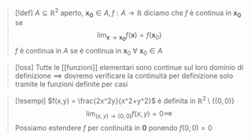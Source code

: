 >[!def]
>$A \subseteq \mathbb{R}^2$ aperto, $\mathbf{x_{0}} \in A, f : A \to \mathbb{R}$ diciamo che $f$ è continua in $\mathbf{x_{0}}$ se 
>$$ \lim_{ \mathbf{x} \to \mathbf{x_{0}} } f(\mathbf{x}) = f(\mathbf{x}_{0}) $$
>$f$ è continua in $A$ se è continua in $\mathbf{x}_{0}\ \forall\ \mathbf{x}_{0} \in A$ 


>[!oss]
>Tutte le [[funzioni]] elementari sono continue sul loro dominio di definizione $\implies$ dovremo verificare la continuità per definizione solo tramite le funzioni definite per casi




>[!esempi]
>$f(x,y) = \frac{2x^2y}{x^2+y^2}$ è definita in $\mathbb{R}^2 \setminus \{(0,0)\}$ 
>$$\lim_{ (x,y) \to (0,0) } f(x,y) = 0 \implies$$
>Possiamo estendere $f$ per continuità in $\mathbf{0}$ ponendo $f(0,0) = 0$